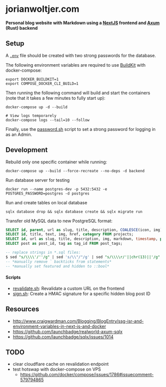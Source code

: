 # jorianwoltjer.com

**Personal blog website with Markdown using a [NextJS](https://nextjs.org/) frontend and [Axum](https://docs.rs/axum/latest/axum/) (Rust) backend**

## Setup

A [`.env`](.env.example) file should be created with two strong passwords for the database.

The following environment variables are required to use [BuildKit](https://docs.docker.com/build/buildkit/#getting-started) with docker-compose:

```Shell
export DOCKER_BUILDKIT=1
export COMPOSE_DOCKER_CLI_BUILD=1
```

Then running the following command will build and start the containers (note that it takes a few minutes to fully start up):

```Shell
docker-compose up -d --build

# View logs temporarely
docker-compose logs --tail=10 --follow
```

Finally, use the [password.sh](scripts/password.sh) script to set a strong password for logging in as an Admin.

## Development

Rebuild only one specific container while running:

```Shell
docker-compose up --build --force-recreate --no-deps -d backend
```

Run database server for testing

```Shell
docker run --name postgres-dev -p 5432:5432 -e POSTGRES_PASSWORD=postgres -d postgres
```

Run and create tables on local database

```Shell
sqlx database drop && sqlx database create && sqlx migrate run
```

Transfer old MySQL data to new PostgreSQL format:

```sql
SELECT id, parent, url as slug, title, description, COALESCE(icon, img) as img, timestamp FROM folders;
SELECT id, title, text, img, href, category FROM projects;
SELECT id, url as slug, title, description, img, markdown, timestamp, parent as folder, points, views, featured, (hidden IS NOT NULL) as hidden FROM posts;
SELECT post as post_id, tag as tag_id FROM post_tags;

-- replace strings in *.sql files:
$ sed "s/\\\\'/''/g" | sed 's/\\"/"/g' | sed "s/\\\\r/'||chr(13)||'/g" | sed "s/\\\\n/'||chr(10)||'/g" | sed 's/\\\\/\\/g' | sed 's/\/img\/blog\///g'
-- *manually remove ` backticks from statements*
-- *manually set featured and hidden to ::bool*
```

#### Scripts

* [revalidate.sh](scripts/revalidate.sh): Revalidate a custom URL on the frontend
* [sign.sh](scripts/sign.sh): Create a HMAC signature for a specific hidden blog post ID

## Resources

* http://www.craigwardman.com/Blogging/BlogEntry/ssg-isr-and-environment-variables-in-next-js-and-docker
* https://github.com/launchbadge/realworld-axum-sqlx
* https://github.com/launchbadge/sqlx/issues/1014

## TODO

* clear cloudflare cache on revalidation endpoint
* test hotswap with docker-compose on VPS
  * https://github.com/docker/compose/issues/1786#issuecomment-579794865
